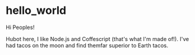 # hello_world

Hi Peoples!

Hubot here, I like Node.js and Coffescript (that's what I'm made of!).
I've had tacos on the moon and find themfar superior to Earth tacos.

